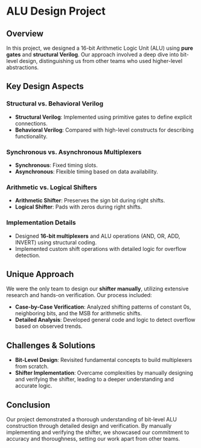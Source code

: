 # ALU Design Project

## Overview

In this project, we designed a 16-bit Arithmetic Logic Unit (ALU) using **pure gates** and **structural Verilog**. Our approach involved a deep dive into bit-level design, distinguishing us from other teams who used higher-level abstractions.

## Key Design Aspects

### Structural vs. Behavioral Verilog

- **Structural Verilog**: Implemented using primitive gates to define explicit connections.
- **Behavioral Verilog**: Compared with high-level constructs for describing functionality.

### Synchronous vs. Asynchronous Multiplexers

- **Synchronous**: Fixed timing slots.
- **Asynchronous**: Flexible timing based on data availability.

### Arithmetic vs. Logical Shifters

- **Arithmetic Shifter**: Preserves the sign bit during right shifts.
- **Logical Shifter**: Pads with zeros during right shifts.

### Implementation Details

- Designed **16-bit multiplexers** and ALU operations (AND, OR, ADD, INVERT) using structural coding.
- Implemented custom shift operations with detailed logic for overflow detection.

## Unique Approach

We were the only team to design our **shifter manually**, utilizing extensive research and hands-on verification. Our process included:

- **Case-by-Case Verification**: Analyzed shifting patterns of constant 0s, neighboring bits, and the MSB for arithmetic shifts.
- **Detailed Analysis**: Developed general code and logic to detect overflow based on observed trends.

## Challenges & Solutions

- **Bit-Level Design**: Revisited fundamental concepts to build multiplexers from scratch.
- **Shifter Implementation**: Overcame complexities by manually designing and verifying the shifter, leading to a deeper understanding and accurate logic.

## Conclusion

Our project demonstrated a thorough understanding of bit-level ALU construction through detailed design and verification. By manually implementing and verifying the shifter, we showcased our commitment to accuracy and thoroughness, setting our work apart from other teams.
